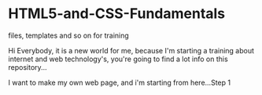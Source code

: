 # HTML5-and-CSS-Fundamentals
files, templates and so on for training

Hi Everybody, it is a new world for me, because I'm starting a training about internet and web technology's, you're going to find a lot info on this repository...

I want to make my own web page, and i'm starting from here...Step 1
